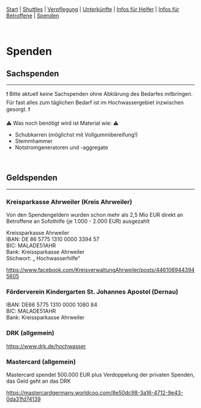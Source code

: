[Start](./index.md) | [Shuttles](./shuttles.md) | [Verpflegung](catering.md) | [Unterkünfte](accomodations.md) | [Infos für Helfer](./links.volunters.md) | [Infos für Betroffene](./links.victims.md) | [Spenden](./donations.md)

<br/>

# Spenden

## Sachspenden
---
❗ Bitte aktuell keine Sachspenden ohne Abklärung des Bedarfes mitbringen. Für fast alles zum täglichen Bedarf ist im Hochwassergebiet inzwischen gesorgt. ❗

⚠ Was noch benötigt wird ist Material wie: ⚠ 
- Schubkarren (möglichst mit Vollgummibereifung!)  
- Stemmhammer  
- Notstromgeneratoren und -aggregate  

<br/>

## Geldspenden
---

### Kreisparkasse Ahrweiler (Kreis Ahrweiler)
Von den Spendengeldern wurden schon mehr als 2,5 Mio EUR direkt an Betroffene an Sofothilfe (je 1.000 - 2.000 EUR) ausgezahlt  

Kreissparkasse Ahrweiler  
IBAN: DE 86 5775 1310 0000 3394 57  
BIC: MALADE51AHR  
Bank: Kreissparkasse Ahrweiler  
Stichwort: „ Hochwasserhilfe“  

<https://www.facebook.com/KreisverwaltungAhrweiler/posts/4461069443945605> 

### Förderverein Kindergarten St. Johannes Apostel (Dernau)
IBAN: DE66 5775 1310 0000 1080 84  
BIC: MALADE51AHR  
Bank: Kreissparkasse Ahrweiler  

### DRK (allgemein)
<https://www.drk.de/hochwasser>  

### Mastercard (allgemein)
Mastercard spendet 500.000 EUR plus Verdoppelung der privaten Spenden, das Geld geht an das DRK  

<https://mastercardgermany.worldcoo.com/8e50dc98-3a16-4712-9e43-0da31fd74139>
